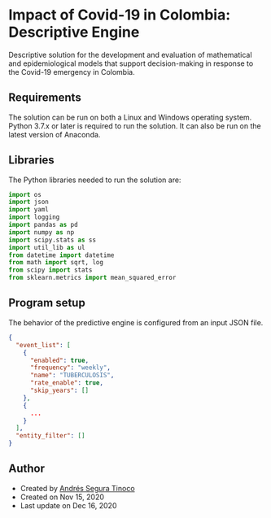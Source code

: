 # Impact of Covid-19 in Colombia: Descriptive Engine
Descriptive solution for the development and evaluation of mathematical and epidemiological models that support decision-making in response to the Covid-19 emergency in Colombia.

## Requirements
The solution can be run on both a Linux and Windows operating system. Python 3.7.x or later is required to run the solution. It can also be run on the latest version of Anaconda.

## Libraries
The Python libraries needed to run the solution are:

```python
import os
import json
import yaml
import logging
import pandas as pd
import numpy as np
import scipy.stats as ss
import util_lib as ul
from datetime import datetime
from math import sqrt, log
from scipy import stats
from sklearn.metrics import mean_squared_error
```

## Program setup
The behavior of the predictive engine is configured from an input JSON file.

```json
{
  "event_list": [
    {
      "enabled": true,
      "frequency": "weekly",
      "name": "TUBERCULOSIS",
      "rate_enable": true,
      "skip_years": []
    },
    {
      ...
    }
  ],
  "entity_filter": []
}
```

## Author
- Created by <a href="https://github.com/ansegura7">Andrés Segura Tinoco</a>
- Created on Nov 15, 2020
- Last update on Dec 16, 2020
